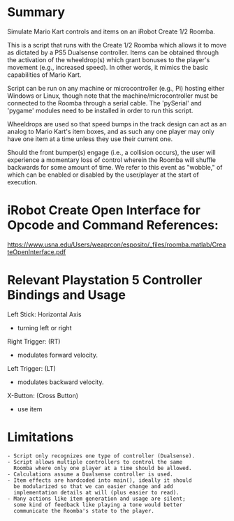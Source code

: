 # Summary
Simulate Mario Kart controls and items on an iRobot Create 1/2 Roomba.

This is a script that runs with the Create 1/2 Roomba which allows
it to move as dictated by a PS5 Dualsense controller. Items can
be obtained through the activation of the wheeldrop(s) which
grant bonuses to the player's movement (e.g., increased speed).
In other words, it mimics the basic capabilities of Mario Kart.

Script can be run on any machine or microcontroller (e.g., Pi)
hosting either Windows or Linux, though note that the
machine/microcontroller must be connected to the Roomba through
a serial cable. The 'pySerial' and 'pygame' modules need to be
installed in order to run this script.

Wheeldrops are used so that speed bumps in the track design can
act as an analog to Mario Kart's item boxes, and as such any one
player may only have one item at a time unless they use their
current one.

Should the front bumper(s) engage (i.e., a collision occurs),
the user will experience a momentary loss of control wherein
the Roomba will shuffle backwards for some amount of time.
We refer to this event as "wobble," of which can be enabled
or disabled by the user/player at the start of execution.

# iRobot Create Open Interface for Opcode and Command References:
https://www.usna.edu/Users/weaprcon/esposito/_files/roomba.matlab/CreateOpenInterface.pdf

# Relevant Playstation 5 Controller Bindings and Usage

Left Stick: Horizontal Axis
  - turning left or right

Right Trigger: (RT)
  - modulates forward velocity.

Left Trigger: (LT)
  - modulates backward velocity.

X-Button: (Cross Button)
  - use item

# Limitations
    - Script only recognizes one type of controller (Dualsense).
    - Script allows multiple controllers to control the same
      Roomba where only one player at a time should be allowed.
    - Calculations assume a Dualsense controller is used.
    - Item effects are hardcoded into main(), ideally it should
      be modularized so that we can easier change and add
      implementation details at will (plus easier to read).
    - Many actions like item generation and usage are silent;
      some kind of feedback like playing a tone would better
      communicate the Roomba's state to the player.
